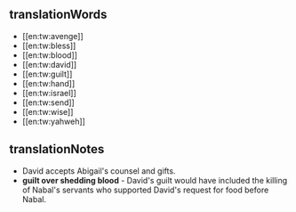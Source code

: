 ## translationWords

* [[en:tw:avenge]]
* [[en:tw:bless]]
* [[en:tw:blood]]
* [[en:tw:david]]
* [[en:tw:guilt]]
* [[en:tw:hand]]
* [[en:tw:israel]]
* [[en:tw:send]]
* [[en:tw:wise]]
* [[en:tw:yahweh]]

## translationNotes

* David accepts Abigail's counsel and gifts.
* **guilt over shedding blood** - David's guilt would have included the killing of Nabal's servants who supported David's request for food before Nabal.
